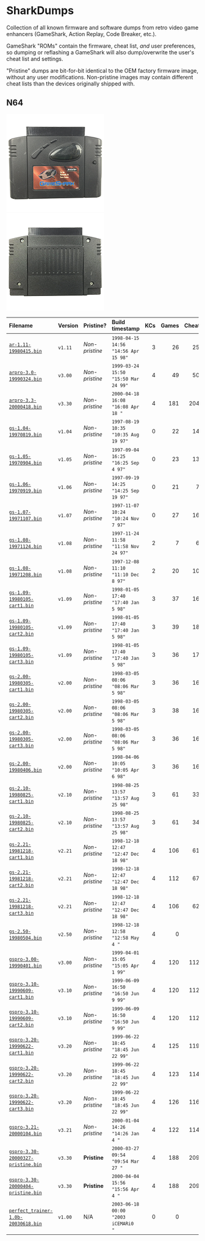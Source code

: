 # SharkDumps

Collection of all known firmware and software dumps from retro video game enhancers (GameShark, Action Replay, Code Breaker, etc.).

GameShark "ROMs" contain the firmware, cheat list, _and_ user preferences, so dumping or reflashing a GameShark will also dump/overwrite the user's cheat list and settings.

"Pristine" dumps are bit-for-bit identical to the OEM factory firmware image, without any user modifications.
Non-pristine images may contain different cheat lists than the devices originally shipped with.

## N64

![GameShark v2.x front photo](/assets/photos/gs2x-front-512.png) ![GameShark v2.x rear photo](/assets/photos/gs2x-rear-512.png)

| Filename                                | Version | Pristine?      | Build timestamp                             | KCs | Games | Cheats | Dumped by      |
|:--------------------------------------- |:------- |:-------------- |:------------------------------------------- | ---:| -----:| ------:|:-------------- |
| [`ar-1.11-19980415.bin`][]              | `v1.11` | _Non-pristine_ | `1998-04-15 14:56` <br> `"14:56 Apr 15 98"` | 3   |    26 |    258 | @rweick        |
| [`arpro-3.0-19990324.bin`][]            | `v3.00` | _Non-pristine_ | `1999-03-24 15:50` <br> `"15:50 Mar 24 99"` | 4   |    49 |    506 | @rweick        |
| [`arpro-3.3-20000418.bin`][]            | `v3.30` | _Non-pristine_ | `2000-04-18 16:08` <br> `"16:08 Apr 18 "`   | 4   |   181 |   2043 | @rweick        |
| [`gs-1.04-19970819.bin`][]              | `v1.04` | _Non-pristine_ | `1997-08-19 10:35` <br> `"10:35 Aug 19 97"` | 0   |    22 |    142 | @rweick        |
| [`gs-1.05-19970904.bin`][]              | `v1.05` | _Non-pristine_ | `1997-09-04 16:25` <br> `"16:25 Sep 4 97"`  | 0   |    23 |    133 | @rweick        |
| [`gs-1.06-19970919.bin`][]              | `v1.06` | _Non-pristine_ | `1997-09-19 14:25` <br> `"14:25 Sep 19 97"` | 0   |    21 |     76 | @rweick        |
| [`gs-1.07-19971107.bin`][]              | `v1.07` | _Non-pristine_ | `1997-11-07 10:24` <br> `"10:24 Nov 7 97"`  | 0   |    27 |    169 | @rweick        |
| [`gs-1.08-19971124.bin`][]              | `v1.08` | _Non-pristine_ | `1997-11-24 11:58` <br> `"11:58 Nov 24 97"` | 2   |     7 |     69 | @cheatobaggins |
| [`gs-1.08-19971208.bin`][]              | `v1.08` | _Non-pristine_ | `1997-12-08 11:10` <br> `"11:10 Dec 8 97"`  | 2   |    20 |    109 | @rweick        |
| [`gs-1.09-19980105-cart1.bin`][]        | `v1.09` | _Non-pristine_ | `1998-01-05 17:40` <br> `"17:40 Jan 5 98"`  | 3   |    37 |    166 | @rweick        |
| [`gs-1.09-19980105-cart2.bin`][]        | `v1.09` | _Non-pristine_ | `1998-01-05 17:40` <br> `"17:40 Jan 5 98"`  | 3   |    39 |    189 | @cheatobaggins |
| [`gs-1.09-19980105-cart3.bin`][]        | `v1.09` | _Non-pristine_ | `1998-01-05 17:40` <br> `"17:40 Jan 5 98"`  | 3   |    36 |    171 | @cheatobaggins |
| [`gs-2.00-19980305-cart1.bin`][]        | `v2.00` | _Non-pristine_ | `1998-03-05 08:06` <br> `"08:06 Mar 5 98"`  | 3   |    36 |    165 | @rweick        |
| [`gs-2.00-19980305-cart2.bin`][]        | `v2.00` | _Non-pristine_ | `1998-03-05 08:06` <br> `"08:06 Mar 5 98"`  | 3   |    38 |    165 | @cheatobaggins |
| [`gs-2.00-19980305-cart3.bin`][]        | `v2.00` | _Non-pristine_ | `1998-03-05 08:06` <br> `"08:06 Mar 5 98"`  | 3   |    36 |    168 | @cheatobaggins |
| [`gs-2.00-19980406.bin`][]              | `v2.00` | _Non-pristine_ | `1998-04-06 10:05` <br> `"10:05 Apr 6 98"`  | 3   |    36 |    165 | _Unknown_      |
| [`gs-2.10-19980825-cart1.bin`][]        | `v2.10` | _Non-pristine_ | `1998-08-25 13:57` <br> `"13:57 Aug 25 98"` | 3   |    61 |    338 | @rweick        |
| [`gs-2.10-19980825-cart2.bin`][]        | `v2.10` | _Non-pristine_ | `1998-08-25 13:57` <br> `"13:57 Aug 25 98"` | 3   |    61 |    348 | @cheatobaggins |
| [`gs-2.21-19981218-cart1.bin`][]        | `v2.21` | _Non-pristine_ | `1998-12-18 12:47` <br> `"12:47 Dec 18 98"` | 4   |   106 |    618 | @rweick        |
| [`gs-2.21-19981218-cart2.bin`][]        | `v2.21` | _Non-pristine_ | `1998-12-18 12:47` <br> `"12:47 Dec 18 98"` | 4   |   112 |    675 | @cheatobaggins |
| [`gs-2.21-19981218-cart3.bin`][]        | `v2.21` | _Non-pristine_ | `1998-12-18 12:47` <br> `"12:47 Dec 18 98"` | 4   |   106 |    621 | @cheatobaggins |
| [`gs-2.50-19980504.bin`][]              | `v2.50` | _Non-pristine_ | `1998-12-18 12:58` <br> `"12:58 May 4 "`    | 4   |     0 |      0 | @rweick        |
| [`gspro-3.00-19990401.bin`][]           | `v3.00` | _Non-pristine_ | `1999-04-01 15:05` <br> `"15:05 Apr 1 99"`  | 4   |   120 |   1125 | @cheatobaggins |
| [`gspro-3.10-19990609-cart1.bin`][]     | `v3.10` | _Non-pristine_ | `1999-06-09 16:50` <br> `"16:50 Jun 9 99"`  | 4   |   120 |   1124 | @rweick        |
| [`gspro-3.10-19990609-cart2.bin`][]     | `v3.10` | _Non-pristine_ | `1999-06-09 16:50` <br> `"16:50 Jun 9 99"`  | 4   |   120 |   1124 | @cheatobaggins |
| [`gspro-3.20-19990622-cart1.bin`][]     | `v3.20` | _Non-pristine_ | `1999-06-22 18:45` <br> `"18:45 Jun 22 99"` | 4   |   125 |   1192 | @parasyte      |
| [`gspro-3.20-19990622-cart2.bin`][]     | `v3.20` | _Non-pristine_ | `1999-06-22 18:45` <br> `"18:45 Jun 22 99"` | 4   |   123 |   1146 | @cheatobaggins |
| [`gspro-3.20-19990622-cart3.bin`][]     | `v3.20` | _Non-pristine_ | `1999-06-22 18:45` <br> `"18:45 Jun 22 99"` | 4   |   126 |   1163 | @cheatobaggins |
| [`gspro-3.21-20000104.bin`][]           | `v3.21` | _Non-pristine_ | `2000-01-04 14:26` <br> `"14:26 Jan 4 "`    | 4   |   122 |   1143 | @parasyte      |
| [`gspro-3.30-20000327-pristine.bin`][]  | `v3.30` | **Pristine**   | `2000-03-27 09:54` <br> `"09:54 Mar 27 "`   | 4   |   188 |   2093 | @parasyte      |
| [`gspro-3.30-20000404-pristine.bin`][]  | `v3.30` | **Pristine**   | `2000-04-04 15:56` <br> `"15:56 Apr 4 "`    | 4   |   188 |   2093 | @parasyte      |
| [`perfect_trainer-1.0b-20030618.bin`][] | `v1.00` | N/A            | `2003-06-18 00:00` <br> `"2003 iCEMARi0  "` | 0   |     0 |      0 | _Unknown_      |

[`ar-1.11-19980415.bin`]:              /n64/ar-1.11-19980415.bin
[`arpro-3.0-19990324.bin`]:            /n64/arpro-3.0-19990324.bin
[`arpro-3.3-20000418.bin`]:            /n64/arpro-3.3-20000418.bin
[`gs-1.04-19970819.bin`]:              /n64/gs-1.04-19970819.bin
[`gs-1.05-19970904.bin`]:              /n64/gs-1.05-19970904.bin
[`gs-1.06-19970919.bin`]:              /n64/gs-1.06-19970919.bin
[`gs-1.07-19971107.bin`]:              /n64/gs-1.07-19971107.bin
[`gs-1.08-19971124.bin`]:              /n64/gs-1.08-19971124.bin
[`gs-1.08-19971208.bin`]:              /n64/gs-1.08-19971208.bin
[`gs-1.09-19980105-cart1.bin`]:        /n64/gs-1.09-19980105-cart1.bin
[`gs-1.09-19980105-cart2.bin`]:        /n64/gs-1.09-19980105-cart2.bin
[`gs-1.09-19980105-cart3.bin`]:        /n64/gs-1.09-19980105-cart3.bin
[`gs-2.00-19980305-cart1.bin`]:        /n64/gs-2.00-19980305-cart1.bin
[`gs-2.00-19980305-cart2.bin`]:        /n64/gs-2.00-19980305-cart2.bin
[`gs-2.00-19980305-cart3.bin`]:        /n64/gs-2.00-19980305-cart3.bin
[`gs-2.00-19980406.bin`]:              /n64/gs-2.00-19980406.bin
[`gs-2.10-19980825-cart1.bin`]:        /n64/gs-2.10-19980825-cart1.bin
[`gs-2.10-19980825-cart2.bin`]:        /n64/gs-2.10-19980825-cart2.bin
[`gs-2.21-19981218-cart1.bin`]:        /n64/gs-2.21-19981218-cart1.bin
[`gs-2.21-19981218-cart2.bin`]:        /n64/gs-2.21-19981218-cart2.bin
[`gs-2.21-19981218-cart3.bin`]:        /n64/gs-2.21-19981218-cart3.bin
[`gs-2.50-19980504.bin`]:              /n64/gs-2.50-19980504.bin
[`gspro-3.00-19990401.bin`]:           /n64/gspro-3.00-19990401.bin
[`gspro-3.10-19990609-cart1.bin`]:     /n64/gspro-3.10-19990609-cart1.bin
[`gspro-3.10-19990609-cart2.bin`]:     /n64/gspro-3.10-19990609-cart2.bin
[`gspro-3.20-19990622-cart1.bin`]:     /n64/gspro-3.20-19990622-cart1.bin
[`gspro-3.20-19990622-cart2.bin`]:     /n64/gspro-3.20-19990622-cart2.bin
[`gspro-3.20-19990622-cart3.bin`]:     /n64/gspro-3.20-19990622-cart3.bin
[`gspro-3.21-20000104.bin`]:           /n64/gspro-3.21-20000104.bin
[`gspro-3.30-20000327-pristine.bin`]:  /n64/gspro-3.30-20000327-pristine.bin
[`gspro-3.30-20000404-pristine.bin`]:  /n64/gspro-3.30-20000404-pristine.bin
[`perfect_trainer-1.0b-20030618.bin`]: /n64/perfect_trainer-1.0b-20030618.bin
